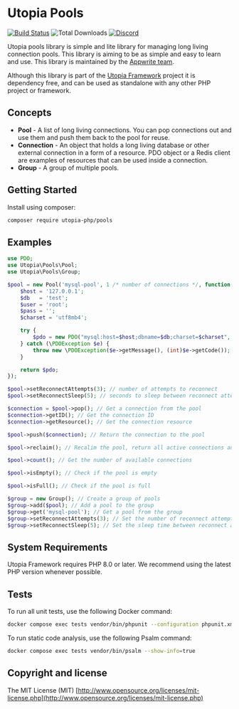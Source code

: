 # Utopia Pools

[![Build Status](https://travis-ci.com/utopia-php/pools.svg?branch=main)](https://travis-ci.com/utopia-php/pools)
![Total Downloads](https://img.shields.io/packagist/dt/utopia-php/pools.svg)
[![Discord](https://img.shields.io/discord/564160730845151244?label=discord)](https://appwrite.io/discord)

Utopia pools library is simple and lite library for managing long living connection pools. This library is aiming to be as simple and easy to learn and use. This library is maintained by the [Appwrite team](https://appwrite.io).

Although this library is part of the [Utopia Framework](https://github.com/utopia-php/framework) project it is dependency free, and can be used as standalone with any other PHP project or framework.

## Concepts

* **Pool** - A list of long living connections. You can pop connections out and use them and push them back to the pool for reuse.
* **Connection** - An object that holds a long living database or other external connection in a form of a resource. PDO object or a Redis client are examples of resources that can be used inside a connection.
* **Group** - A group of multiple pools.

## Getting Started

Install using composer:
```bash
composer require utopia-php/pools
```
## Examples

```php
use PDO;
use Utopia\Pools\Pool;
use Utopia\Pools\Group;

$pool = new Pool('mysql-pool', 1 /* number of connections */, function() {
    $host = '127.0.0.1';
    $db   = 'test';
    $user = 'root';
    $pass = '';
    $charset = 'utf8mb4';

    try {
        $pdo = new PDO("mysql:host=$host;dbname=$db;charset=$charset", $user, $pass);
    } catch (\PDOException $e) {
        throw new \PDOException($e->getMessage(), (int)$e->getCode());
    }

    return $pdo;
});

$pool->setReconnectAttempts(3); // number of attempts to reconnect
$pool->setReconnectSleep(5); // seconds to sleep between reconnect attempts

$connection = $pool->pop(); // Get a connection from the pool
$connection->getID(); // Get the connection ID
$connection->getResource(); // Get the connection resource

$pool->push($connection); // Return the connection to the pool

$pool->reclaim(); // Recalim the pool, return all active connections automatically

$pool->count(); // Get the number of available connections

$pool->isEmpty(); // Check if the pool is empty

$pool->isFull(); // Check if the pool is full

$group = new Group(); // Create a group of pools
$group->add($pool); // Add a pool to the group
$group->get('mysql-pool'); // Get a pool from the group
$group->setReconnectAttempts(3); // Set the number of reconnect attempts for all pools
$group->setReconnectSleep(5); // Set the sleep time between reconnect attempts for all pools
```

## System Requirements

Utopia Framework requires PHP 8.0 or later. We recommend using the latest PHP version whenever possible.

## Tests

To run all unit tests, use the following Docker command:

```bash
docker compose exec tests vendor/bin/phpunit --configuration phpunit.xml tests
```

To run static code analysis, use the following Psalm command:

```bash
docker compose exec tests vendor/bin/psalm --show-info=true
```

## Copyright and license

The MIT License (MIT) [http://www.opensource.org/licenses/mit-license.php](http://www.opensource.org/licenses/mit-license.php)
